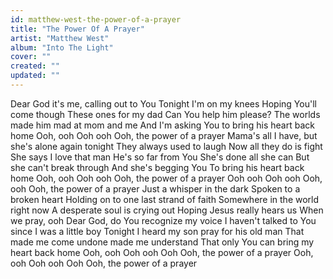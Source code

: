 ```yaml
---
id: matthew-west-the-power-of-a-prayer
title: "The Power Of A Prayer"
artist: "Matthew West"
album: "Into The Light"
cover: ""
created: ""
updated: ""
---
```


Dear God it's me,
 calling out to You
Tonight I'm on my knees
Hoping You'll come though
These ones for my dad
Can You help him please?
The worlds made him mad at mom and me
And I'm asking You to bring his heart back home
Ooh, ooh
Ooh ooh
Ooh, the power of a prayer
Mama's all I have, but she's alone again tonight
They always used to laugh
Now all they do is fight
She says I love that man
He's so far from You
She's done all she can
But she can't break through
And she's begging You
To bring his heart back home
Ooh, ooh
Ooh ooh
Ooh, the power of a prayer
Ooh ooh
Ooh ooh
Ooh, ooh
Ooh, the power of a prayer
Just a whisper in the dark
Spoken to a broken heart
Holding on to one last strand of faith
Somewhere in the world right now
A desperate soul is crying out
Hoping Jesus really hears us
When we pray, ooh
Dear God, do You recognize my voice
I haven't talked to You since I was a little boy
Tonight I heard my son pray for his old man
That made me come undone made me understand
That only You can bring my heart back home
Ooh, ooh
Ooh ooh
Ooh
Ooh, the power of a prayer
Ooh, ooh
Ooh ooh
Ooh
Ooh, the power of a prayer
